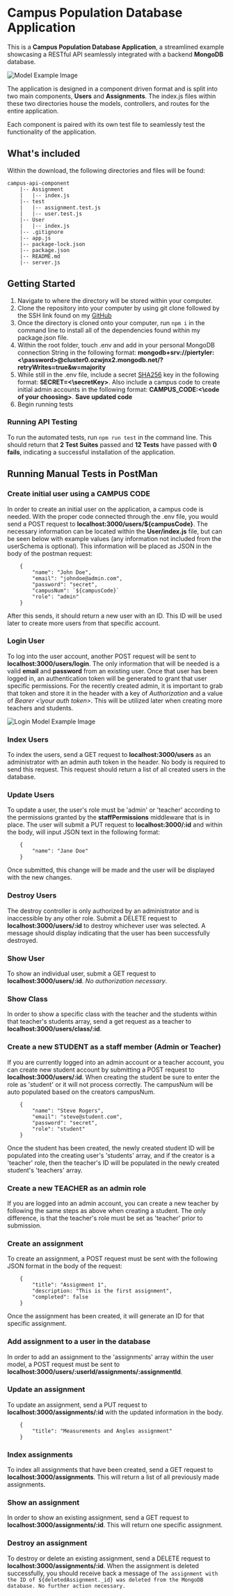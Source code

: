 # Campus Population Database Application
This is a **Campus Population Database Application**, a streamlined example 
showcasing a RESTful API seamlessly integrated with a backend **MongoDB** database.

![Model Example Image](https://i.imgur.com/jLc3SEU.png)

The application is designed in a component driven format and is split into two main components, 
**Users** and **Assignments**. The index.js files within these two directories house the models, 
controllers, and routes for the entire application.

Each component is paired with its own test file to seamlessly test the functionality
of the application.

## What's included
Within the download, the following directories and files will be found:
```
campus-api-component
    |-- Assignment
    |   |-- index.js
    |-- test
    |   |-- assignment.test.js
    |   |-- user.test.js
    |-- User
    |   |-- index.js
    |-- .gitignore
    |-- app.js
    |-- package-lock.json
    |-- package.json
    |-- README.md
    |-- server.js
```

## Getting Started
1. Navigate to where the directory will be stored within your computer.
2. Clone the repository into your computer by using git clone followed by the SSH link found on my [GitHub](https://github.com/tylerpierson/campus_api_component/tree/main)
3. Once the directory is cloned onto your computer, run ```npm i``` in the command line to install
    all of the dependencies found within my package.json file.
4. Within the root folder, touch .env and add in your personal MongoDB connection String in the following
    format: **mongodb+srv://piertyler:<\password>@cluster0.ozwjnx2.mongodb.net/?retryWrites=true&w=majority**
5. While still in the .env file, include a secret [SHA256](emn178.github.io/online-tools/sha256.html) key in the following
    format: **SECRET=<\secretKey>**. Also include a campus code to create initial admin accounts in the following format:
    **CAMPUS_CODE:<\code of your choosing>**.
    **Save updated code**
6. Begin running tests

### Running API Testing
To run the automated tests, run ```npm run test``` in the command line. This should return that **2 Test Suites** passed
and **12 Tests** have passed with **0 fails**, indicating a successful installation of the application.

## Running Manual Tests in PostMan
### Create initial user using a CAMPUS CODE
In order to create an initial user on the application, a campus code is needed. With the proper code connected through the .env file, you would send a POST request to **localhost:3000/users/${campusCode}**. The necessary information can be located within the **User/index.js** file, but can be seen below with example values (any information not included from the userSchema is optional). This information will be placed as JSON in the body of the postman request:
```
    {
        "name": "John Doe",
        "email": "johndoe@admin.com",
        "password": "secret",
        "campusNum": `${campusCode}`
        "role": "admin"
    }
```
After this sends, it should return a new user with an ID. This ID will be used later to create more users from that specific account.

### Login User
To log into the user account, another POST request will be sent to **localhost:3000/users/login**. The only information that will be needed is a valid **email** and **password** from an existing user. Once that user has been logged in, an authentication token will be generated to grant that user specific permissions. For the recently created admin, it is important to grab that token and store it in the header with a key of *Authorization* and a value of *Bearer <\your auth token>*. This will be utilized later when creating more teachers and students.

![Login Model Example Image](https://i.imgur.com/ixF5UZh.png)

### Index Users
To index the users, send a GET request to **localhost:3000/users** as an administrator with an admin auth token in the header. No body is required to send this request.
This request should return a list of all created users in the database.

### Update Users
To update a user, the user's role must be 'admin' or 'teacher' according to the permissions granted by the **staffPermissions** middleware that is in place. The user will submit a PUT request to **localhost:3000/:id** and within the body, will input JSON text in the following format:
```
    {
        "name": "Jane Doe"
    }
```
Once submitted, this change will be made and the user will be displayed with the new changes.

### Destroy Users
The destroy controller is only authorized by an administrator and is inaccessible by any other role. Submit a DELETE request to **localhost:3000/users/:id** to destroy whichever user was selected. A message should display indicating that the user has been successfully destroyed.

### Show User
To show an individual user, submit a GET request to **localhost:3000/users/:id**. *No authorization necessary*.

### Show Class
In order to show a specific class with the teacher and the students within that teacher's students array, send a get request as a teacher to **localhost:3000/users/class/:id**.

### Create a new **STUDENT** as a staff member (Admin or Teacher)
If you are currently logged into an admin account or a teacher account, you can create new student account by submitting a POST request to **localhost:3000/users/:id**. When creating the student be sure to enter the role as 'student' or it will not process correctly. The campusNum will be auto populated based on the creators campusNum.
```
    {
        "name": "Steve Rogers",
        "email": "steve@student.com",
        "password": "secret",
        "role": "student"
    }
```
Once the student has been created, the newly created student ID will be populated into the creating user's 'students' array, and if the creator is a 'teacher' role, then the teacher's ID will be populated in the newly created student's 'teachers' array.

### Create a new **TEACHER** as an admin role
If you are logged into an admin account, you can create a new teacher by following the same steps as above when creating a student. The only difference, is that the teacher's role must be set as 'teacher' prior to submission.

### Create an assignment
To create an assignment, a POST request must be sent with the following JSON format in the body of the request:
```
    {
        "title": "Assignment 1",
        "description: "This is the first assignment",
        "completed": false
    }
```
Once the assignment has been created, it will generate an ID for that specific assignment.

### Add assignment to a user in the database
In order to add an assignment to the 'assignments' array within the user model, a POST request must be sent to **localhost:3000/users/:userId/assignments/:assignmentId**.

### Update an assignment
To update an assignment, send a PUT request to **localhost:3000/assignments/:id** with the updated information in the body.

```
    {
        "title": "Measurements and Angles assignment"
    }
```

### Index assignments
To index all assignments that have been created, send a GET request to **localhost:3000/assignments**. This will return a list of all previously made assignments.

### Show an assignment
In order to show an existing assignment, send a GET request to **localhost:3000/assignments/:id**. This will return one specific assignment.

### Destroy an assignment
To destroy or delete an existing assignment, send a DELETE request to **localhost:3000/assignments/:id**. When the assignment is deleted successfully, you should receive back a message of `The assignment with the ID of ${deletedAssignment._id} was deleted from the MongoDB database. No further action necessary.`